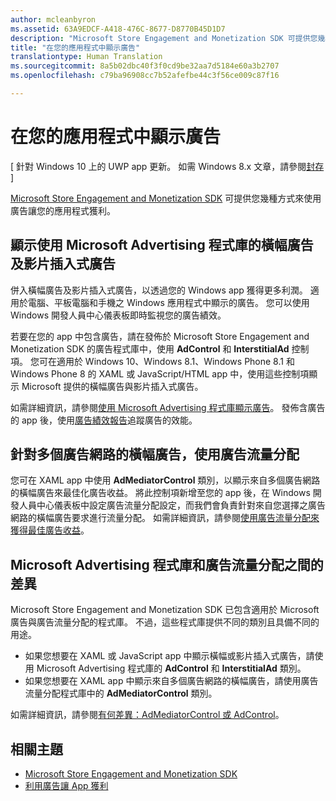 ```yaml
---
author: mcleanbyron
ms.assetid: 63A9EDCF-A418-476C-8677-D8770B45D1D7
description: "Microsoft Store Engagement and Monetization SDK 可提供您幾種方式來使用廣告讓您的應用程式獲利。"
title: "在您的應用程式中顯示廣告"
translationtype: Human Translation
ms.sourcegitcommit: 8a5b02dbc40f3f0cd9be32aa7d5184e60a3b2707
ms.openlocfilehash: c79ba96908cc7b52afefbe44c3f56ce009c87f16

---
```


# 在您的應用程式中顯示廣告


\[ 針對 Windows 10 上的 UWP app 更新。 如需 Windows 8.x 文章，請參閱[封存](http://go.microsoft.com/fwlink/p/?linkid=619132) \]

[Microsoft Store Engagement and Monetization SDK](monetize-your-app-with-the-microsoft-store-engagement-and-monetization-sdk.md) 可提供您幾種方式來使用廣告讓您的應用程式獲利。

## 顯示使用 Microsoft Advertising 程式庫的橫幅廣告及影片插入式廣告

併入橫幅廣告及影片插入式廣告，以透過您的 Windows app 獲得更多利潤。 適用於電腦、平板電腦和手機之 Windows 應用程式中顯示的廣告。 您可以使用 Windows 開發人員中心儀表板即時監視您的廣告績效。

若要在您的 app 中包含廣告，請在發佈於 Microsoft Store Engagement and Monetization SDK 的廣告程式庫中，使用 **AdControl** 和 **InterstitialAd** 控制項。 您可在適用於 Windows 10、Windows 8.1、Windows Phone 8.1 和 Windows Phone 8 的 XAML 或 JavaScript/HTML app 中，使用這些控制項顯示 Microsoft 提供的橫幅廣告與影片插入式廣告。

如需詳細資訊，請參閱[使用 Microsoft Advertising 程式庫顯示廣告](display-ads-using-the-microsoft-advertising-libraries.md)。 發佈含廣告的 app 後，使用[廣告績效報告](../publish/advertising-performance-report.md)追蹤廣告的效能。                                           

## 針對多個廣告網路的橫幅廣告，使用廣告流量分配

您可在 XAML app 中使用 **AdMediatorControl** 類別，以顯示來自多個廣告網路的橫幅廣告來最佳化廣告收益。 將此控制項新增至您的 app 後，在 Windows 開發人員中心儀表板中設定廣告流量分配設定，而我們會負責針對來自您選擇之廣告網路的橫幅廣告要求進行流量分配。 如需詳細資訊，請參閱[使用廣告流量分配來獲得最佳廣告收益](use-ad-mediation-to-maximize-revenue.md)。

## Microsoft Advertising 程式庫和廣告流量分配之間的差異

Microsoft Store Engagement and Monetization SDK 已包含適用於 Microsoft 廣告與廣告流量分配的程式庫。 不過，這些程式庫提供不同的類別且具備不同的用途。

* 如果您想要在 XAML 或 JavaScript app 中顯示橫幅或影片插入式廣告，請使用 Microsoft Advertising 程式庫的 **AdControl** 和 **InterstitialAd** 類別。
* 如果您想要在 XAML app 中顯示來自多個廣告網路的橫幅廣告，請使用廣告流量分配程式庫中的 **AdMediatorControl** 類別。

如需詳細資訊，請參閱[有何差異：AdMediatorControl 或 AdControl](what-is-the-difference-admediatorcontrol-or-adcontrol.md)。

## 相關主題

* [Microsoft Store Engagement and Monetization SDK](monetize-your-app-with-the-microsoft-store-engagement-and-monetization-sdk.md)
* [利用廣告讓 App 獲利]( http://go.microsoft.com/fwlink/p/?LinkId=699559)



<!--HONumber=Jun16_HO4-->


